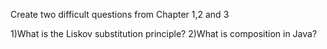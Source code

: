 Create two difficult questions from Chapter 1,2 and 3


  1)What is the Liskov substitution principle?
  2)What is composition in Java?
